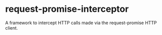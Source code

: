 # request-promise-interceptor

A framework to intercept HTTP calls made via the request-promise HTTP client.

